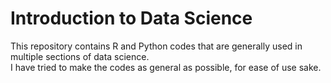 # Introduction to Data Science
This repository contains R and Python codes that are generally used in multiple sections of data science. <br>
I have tried to make the codes as general as possible, for ease of use sake.
